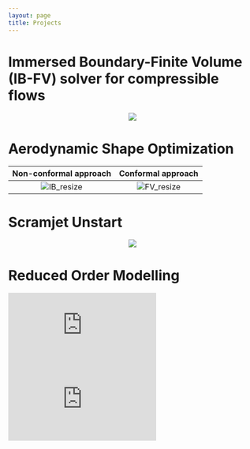 ```yaml
---
layout: page
title: Projects
---
```


# Immersed Boundary-Finite Volume (IB-FV) solver for compressible flows

<p align="center">
<img src="https://user-images.githubusercontent.com/34644464/108244406-88402080-7192-11eb-9bfc-60ada4e3d62f.gif">
</p>

# Aerodynamic Shape Optimization

Non-conformal approach             |  Conformal approach
:-------------------------:|:-------------------------:
![IB_resize](https://user-images.githubusercontent.com/34644464/108243816-db65a380-7191-11eb-87ae-7eb40e182c92.gif)  |  ![FV_resize](https://user-images.githubusercontent.com/34644464/108243889-eddfdd00-7191-11eb-8ebc-6c92b30d9415.gif)

# Scramjet Unstart

<p align="center">
<img src="https://user-images.githubusercontent.com/34644464/108244778-ea992100-7192-11eb-82e4-5e0a50b2908c.gif">
</p>

# Reduced Order Modelling

![10_modes.pdf](https://github.com/shuvayanb/about/files/5997665/10_modes.pdf)
![1000_modes.pdf](https://github.com/shuvayanb/about/files/5997667/1000_modes.pdf)
